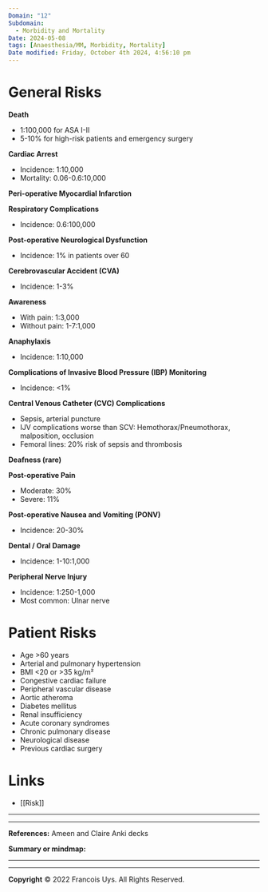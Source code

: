 ```yaml
---
Domain: "12"
Subdomain:
  - Morbidity and Mortality
Date: 2024-05-08
tags: [Anaesthesia/MM, Morbidity, Mortality]
Date modified: Friday, October 4th 2024, 4:56:10 pm
---
```


# General Risks

**Death**
- 1:100,000 for ASA I-II
- 5-10% for high-risk patients and emergency surgery

**Cardiac Arrest**
- Incidence: 1:10,000
- Mortality: 0.06-0.6:10,000

**Peri-operative Myocardial Infarction**

**Respiratory Complications**
- Incidence: 0.6:100,000

**Post-operative Neurological Dysfunction**
- Incidence: 1% in patients over 60

**Cerebrovascular Accident (CVA)**
- Incidence: 1-3%

**Awareness**
- With pain: 1:3,000
- Without pain: 1-7:1,000

**Anaphylaxis**
- Incidence: 1:10,000

**Complications of Invasive Blood Pressure (IBP) Monitoring**
- Incidence: <1%

**Central Venous Catheter (CVC) Complications**
- Sepsis, arterial puncture
- IJV complications worse than SCV: Hemothorax/Pneumothorax, malposition, occlusion
- Femoral lines: 20% risk of sepsis and thrombosis

**Deafness (rare)**

**Post-operative Pain**
- Moderate: 30%
- Severe: 11%

**Post-operative Nausea and Vomiting (PONV)**
- Incidence: 20-30%

**Dental / Oral Damage**
- Incidence: 1-10:1,000

**Peripheral Nerve Injury**
- Incidence: 1:250-1,000
- Most common: Ulnar nerve

# Patient Risks

- Age >60 years
- Arterial and pulmonary hypertension
- BMI <20 or >35 kg/m²
- Congestive cardiac failure
- Peripheral vascular disease
- Aortic atheroma
- Diabetes mellitus
- Renal insufficiency
- Acute coronary syndromes
- Chronic pulmonary disease
- Neurological disease
- Previous cardiac surgery

# Links
- [[Risk]]

---

---
**References:** Ameen and Claire Anki decks

**Summary or mindmap:**

---------------------------------------------------------------------------------------------
---
**Copyright**
© 2022 Francois Uys. All Rights Reserved.
